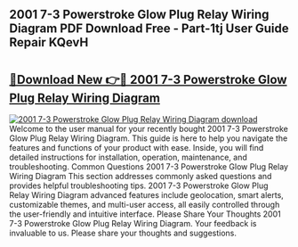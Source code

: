 ## 2001 7-3 Powerstroke Glow Plug Relay Wiring Diagram PDF Download Free - Part-1tj User Guide Repair KQevH

# <h2><a href="http://dfrtw74.blite.top/?on=2001+7-3+Powerstroke+Glow+Plug+Relay+Wiring+Diagram">🔗Download New 👉🔴 2001 7-3 Powerstroke Glow Plug Relay Wiring Diagram</a></h2>

[![2001 7-3 Powerstroke Glow Plug Relay Wiring Diagram download](https://i.imgur.com/lujVjoI.png)](http://dfrtw74.blite.top/?on=2001+7-3+Powerstroke+Glow+Plug+Relay+Wiring+Diagram)
Welcome to the user manual for your recently bought 2001 7-3 Powerstroke Glow Plug Relay Wiring Diagram. This guide is here to help you navigate the features and functions of your product with ease. Inside, you will find detailed instructions for installation, operation, maintenance, and troubleshooting. Common Questions 2001 7-3 Powerstroke Glow Plug Relay Wiring Diagram This section addresses commonly asked questions and provides helpful troubleshooting tips. 2001 7-3 Powerstroke Glow Plug Relay Wiring Diagram advanced features include geolocation, smart alerts, customizable themes, and multi-user access, all easily controlled through the user-friendly and intuitive interface. Please Share Your Thoughts 2001 7-3 Powerstroke Glow Plug Relay Wiring Diagram. Your feedback is invaluable to us. Please share your thoughts and suggestions.
